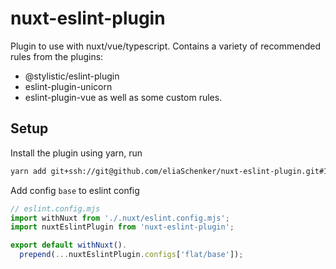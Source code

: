 # nuxt-eslint-plugin
Plugin to use with nuxt/vue/typescript.
Contains a variety of recommended rules from the plugins:
- @stylistic/eslint-plugin
- eslint-plugin-unicorn
- eslint-plugin-vue
as well as some custom rules.

## Setup

Install the plugin using yarn, run
```bash
yarn add git+ssh://git@github.com/eliaSchenker/nuxt-eslint-plugin.git#1.0.0
```

Add config `base` to eslint config
```js
// eslint.config.mjs
import withNuxt from './.nuxt/eslint.config.mjs';
import nuxtEslintPlugin from 'nuxt-eslint-plugin';

export default withNuxt().
  prepend(...nuxtEslintPlugin.configs['flat/base']);
```
